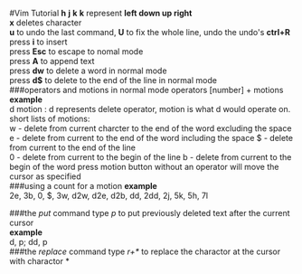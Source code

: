 #Vim Tutorial
**h** __j__ **k** __k__ represent **left down up right**  
**x** deletes character  
**u** to undo the last command, **U** to fix the whole line, undo the undo's **ctrl+R**  
press **i** to insert  
press **Esc** to escape to nomal mode  
press **A** to append text  
press **dw** to delete a word in normal mode  
press **d$** to delete to the end of the line in normal mode  
###operators and motions in normal mode
operators [number] + motions  
**example**  
d motion : d represents delete operator, motion is what d would operate on.  
short lists of motions:  
  w - delete from current charcter to the end of the word excluding the space
  e - delete from current to the end of the word including the space
  $ - delete from current to the end of the line  
  0 - delete from current to the begin of the line
  b - delete from current to the begin of the word
press motion button without an operator will move the cursor as specified  
###using a count for a motion
**example**  
2e, 3b, 0, $, 3w, d2w, d2e, d2b, dd, 2dd, 2j, 5k, 5h, 7l  

###the *put* command
type *p* to put previously deleted text after the current cursor  
**example**  
d, p; dd, p  
###the *replace* command
type *r+\** to replace the charactor at the cursor with charactor \*
